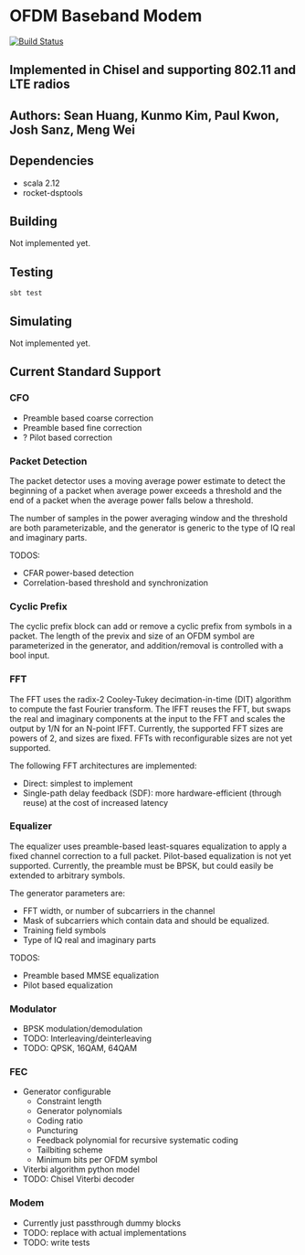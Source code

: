 # OFDM Baseband Modem

[![Build Status](https://travis-ci.org/ucberkeley-ee290c/fa18-modem.svg?branch=master)](https://travis-ci.org/ucberkeley-ee290c/fa18-modem)

## Implemented in Chisel and supporting 802.11 and LTE radios
## Authors: Sean Huang, Kunmo Kim, Paul Kwon, Josh Sanz, Meng Wei

## Dependencies
- scala 2.12
- rocket-dsptools

## Building
Not implemented yet.

## Testing
`sbt test`

## Simulating
Not implemented yet.

## Current Standard Support
### CFO
- Preamble based coarse correction
- Preamble based fine correction
- ? Pilot based correction

### Packet Detection
The packet detector uses a moving average power estimate to detect the beginning of a packet when average power exceeds a threshold and the end of a packet when the average power falls below a threshold.

The number of samples in the power averaging window and the threshold are both parameterizable, and the generator is generic to the type of IQ real and imaginary parts.

TODOS:
- CFAR power-based detection
- Correlation-based threshold and synchronization

### Cyclic Prefix
The cyclic prefix block can add or remove a cyclic prefix from symbols in a packet. The length of the previx and size of an OFDM symbol are parameterized in the generator, and addition/removal is controlled with a bool input.

### FFT
The FFT uses the radix-2 Cooley-Tukey decimation-in-time (DIT) algorithm to compute the fast Fourier transform. The IFFT reuses the FFT, but swaps the real and imaginary components at the input to the FFT and scales the output by 1/N for an N-point IFFT. Currently, the supported FFT sizes are powers of 2, and sizes are fixed. FFTs with reconfigurable sizes are not yet supported.

The following FFT architectures are implemented:
- Direct: simplest to implement
- Single-path delay feedback (SDF): more hardware-efficient (through reuse) at the cost of increased latency

### Equalizer
The equalizer uses preamble-based least-squares equalization to apply a fixed channel correction to a full packet. Pilot-based equalization is not yet supported. Currently, the preamble must be BPSK, but could easily be extended to arbitrary symbols.

The generator parameters are:
- FFT width, or number of subcarriers in the channel
- Mask of subcarriers which contain data and should be equalized.
- Training field symbols
- Type of IQ real and imaginary parts

TODOS:
- Preamble based MMSE equalization
- Pilot based equalization

### Modulator
- BPSK modulation/demodulation
- TODO: Interleaving/deinterleaving
- TODO: QPSK, 16QAM, 64QAM

### FEC
- Generator configurable
  - Constraint length
  - Generator polynomials
  - Coding ratio
  - Puncturing
  - Feedback polynomial for recursive systematic coding
  - Tailbiting scheme
  - Minimum bits per OFDM symbol
- Viterbi algorithm python model
- TODO: Chisel Viterbi decoder

### Modem
- Currently just passthrough dummy blocks
- TODO: replace with actual implementations
- TODO: write tests
